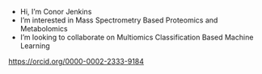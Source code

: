 - Hi, I’m Conor Jenkins
- I’m interested in Mass Spectrometry Based Proteomics and Metabolomics
- I’m looking to collaborate on Multiomics Classification Based Machine Learning

https://orcid.org/0000-0002-2333-9184

<!---
conorjenkins/conorjenkins is a ✨ special ✨ repository because its `README.md` (this file) appears on your GitHub profile.
You can click the Preview link to take a look at your changes.
--->
